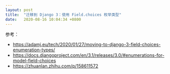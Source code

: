 ```yaml
---
layout: post
title:  "迁移到 Django 3：使用 Field.choices 枚举类型"
date:   2020-08-16 10:04:34 +0800
---
```

参考：

- <https://adamj.eu/tech/2020/01/27/moving-to-django-3-field-choices-enumeration-types/>
- <https://docs.djangoproject.com/en/3.1/releases/3.0/#enumerations-for-model-field-choices>
- <https://zhuanlan.zhihu.com/p/158611572>
